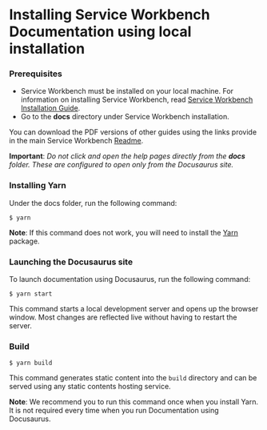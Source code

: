 # Installing Service Workbench Documentation using local installation

### Prerequisites

+ Service Workbench must be installed on your local machine. For information on installing Service Workbench, read [Service Workbench Installation Guide](/docs/Service_Workbench_Installation_Guide.pdf).
+ Go to the **docs** directory under Service Workbench installation.

You can download the PDF versions of other guides using the links provide in the main Service Workbench [Readme](https://github.com/awslabs/service-workbench-on-aws/blob/mainline/README.md).

**Important**: *Do not click and open the help pages directly from the **docs** folder. These are configured to open only from the Docusaurus site.*

### Installing Yarn

Under the docs folder, run the following command:

```
$ yarn
```
**Note**: If this command does not work, you will need to install the [Yarn](https://classic.yarnpkg.com/en/docs/install/) package.

### Launching the Docusaurus site

To launch documentation using Docusaurus, run the following command:

```
$ yarn start
```
This command starts a local development server and opens up the browser window. Most changes are reflected live without having to restart the server.

### Build

```
$ yarn build
```

This command generates static content into the `build` directory and can be served using any static contents hosting service. 

**Note**: We recommend you to run this command once when you install Yarn. It is not required every time when you run Documentation using Docusaurus.



